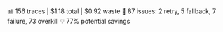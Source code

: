 📊 156 traces | $1.18 total | $0.92 waste
🚨 87 issues: 2 retry, 5 fallback, 7 failure, 73 overkill
💡 77% potential savings